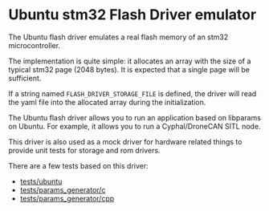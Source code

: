 # Ubuntu stm32 Flash Driver emulator

The Ubuntu flash driver emulates a real flash memory of an stm32 microcontroller.

The implementation is quite simple: it allocates an array with the size of a typical stm32 page (2048 bytes). It is expected that a single page will be sufficient.

If a string named `FLASH_DRIVER_STORAGE_FILE` is defined, the driver will read the yaml file into the allocated array during the initialization.

The Ubuntu flash driver allows you to run an application based on libparams on Ubuntu. For example, it allows you to run a Cyphal/DroneCAN SITL node.

This driver is also used as a mock driver for hardware related things to provide unit tests for storage and rom drivers.

There are a few tests based on this driver:
- [tests/ubuntu](../../tests/ubuntu/)
- [tests/params_generator/c](../../tests/params_generator/c/)
- [tests/params_generator/cpp](../../tests/params_generator/cpp/)
